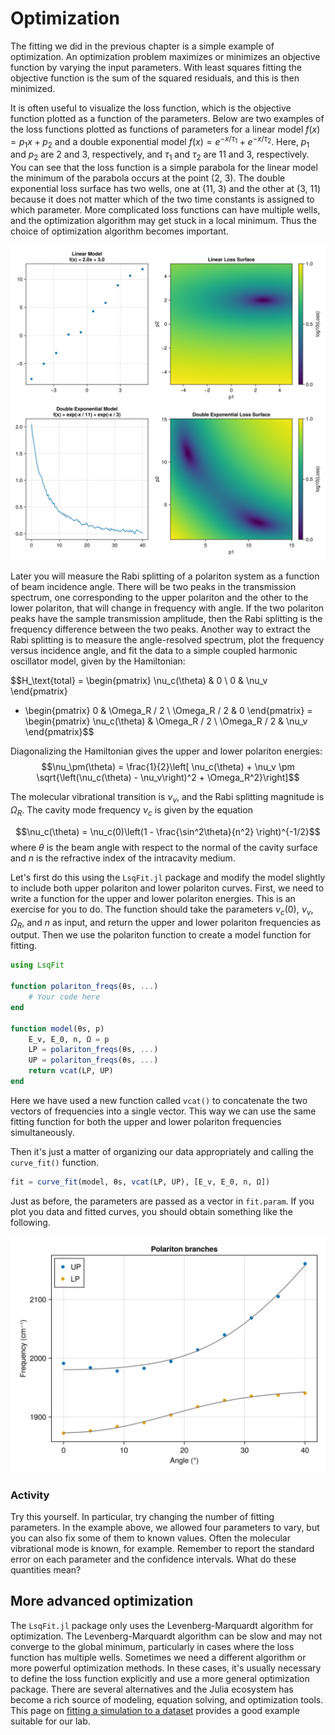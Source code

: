# Optimization

The fitting we did in the previous chapter is a simple example of optimization.
An optimization problem maximizes or minimizes an objective function by varying the input parameters.
With least squares fitting the objective function is the sum of the squared residuals, and this is then minimized.

It is often useful to visualize the loss function, which is the objective function plotted as a function of the parameters.
Below are two examples of the loss functions plotted as functions of parameters for a linear model $f(x) = p_1 x + p_2$ and a double exponential model $f(x) = e^{-x/\tau_1} + e^{-x/\tau_2}$.
Here, $p_1$ and $p_2$ are 2 and 3, respectively, and $\tau_1$ and $\tau_2$ are 11 and 3, respectively.
You can see that the loss function is a simple parabola for the linear model the minimum of the parabola occurs at the point (2, 3).
The double exponential loss surface has two wells, one at (11, 3) and the other at (3, 11) because it does not matter which of the two time constants is assigned to which parameter.
More complicated loss functions can have multiple wells, and the optimization algorithm may get stuck in a local minimum.
Thus the choice of optimization algorithm becomes important.

![](../images/loss_surface.png)


Later you will measure the Rabi splitting of a polariton system as a function of beam incidence angle.
There will be two peaks in the transmission spectrum, one corresponding to the upper polariton and the other to the lower polariton, that will change in frequency with angle.
If the two polariton peaks have the sample transmission amplitude,
then the Rabi splitting is the frequency difference between the two peaks.
Another way to extract the Rabi splitting is to measure
the angle-resolved spectrum, plot the frequency versus incidence angle, and fit the data to a simple coupled harmonic oscillator model, given by the Hamiltonian:

$$H_\text{total} = \begin{pmatrix}
\nu_c(\theta) & 0 \\
0 & \nu_v
\end{pmatrix}
+ \begin{pmatrix}
0 & \Omega_R / 2 \\
\Omega_R / 2 & 0
\end{pmatrix}
= \begin{pmatrix}
\nu_c(\theta) & \Omega_R / 2 \\
\Omega_R / 2 & \nu_v
\end{pmatrix}$$

Diagonalizing the Hamiltonian gives the upper and lower polariton energies:
$$\nu_\pm(\theta) = \frac{1}{2}\left[ \nu_c(\theta) + \nu_v \pm \sqrt{\left(\nu_c(\theta) - \nu_v\right)^2 + \Omega_R^2}\right]$$

The molecular vibrational transition is $\nu_v$, and the Rabi splitting magnitude is $\Omega_R$. The cavity mode frequency $\nu_c$ is given by the equation

$$\nu_c(\theta) = \nu_c(0)\left(1 - \frac{\sin^2\theta}{n^2} \right)^{-1/2}$$
where $\theta$ is the beam angle with respect to the normal of the cavity surface and $n$ is the refractive index of the intracavity medium.

Let's first do this using the `LsqFit.jl` package and modify the model slightly to include both upper polariton and lower polariton curves.
First, we need to write a function for the upper and lower polariton energies. This is an exercise for you to do.
The function should take the parameters $\nu_c(0)$, $\nu_v$, $\Omega_R$, and $n$ as input, and return the upper and lower polariton frequencies as output. Then we use the polariton function to create a model function for fitting.

```julia
using LsqFit

function polariton_freqs(θs, ...)
    # Your code here
end

function model(θs, p)
    E_v, E_0, n, Ω = p
    LP = polariton_freqs(θs, ...)
    UP = polariton_freqs(θs, ...)
    return vcat(LP, UP)
end
```

Here we have used a new function called `vcat()` to concatenate the two vectors of frequencies into a single vector.
This way we can use the same fitting function for both the upper and lower polariton frequencies simultaneously.

Then it's just a matter of organizing our data appropriately and calling the `curve_fit()` function.

```julia
fit = curve_fit(model, θs, vcat(LP, UP), [E_v, E_0, n, Ω])
```
Just as before, the parameters are passed as a vector in `fit.param`.
If you plot you data and fitted curves, you should obtain something like the following.

![](../images/polariton_fit.png)


### Activity

Try this yourself. In particular, try changing the number of fitting parameters.
In the example above, we allowed four parameters to vary, but you can also fix some of them to known values.
Often the molecular vibrational mode is known, for example.
Remember to report the standard error on each parameter and the confidence intervals.
What do these quantities mean?


## More advanced optimization
The `LsqFit.jl` package only uses the Levenberg-Marquardt algorithm for optimization.
The Levenberg-Marquardt algorithm can be slow and may not converge to the global minimum, particularly in cases where the loss function has multiple wells.
Sometimes we need a different algorithm or more powerful optimization methods.
In these cases, it's usually necessary to define the loss function explicitly and use a more general optimization package.
There are several alternatives and the Julia ecosystem has become a rich source of modeling, equation solving, and optimization tools.
This page on [fitting a simulation to a dataset](https://docs.sciml.ai/Overview/stable/getting_started/fit_simulation/) provides a good example suitable for our lab.
